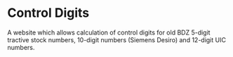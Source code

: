 # Control Digits

A website which allows calculation of control digits for old BDZ 5-digit tractive stock numbers, 10-digit numbers (Siemens Desiro) and 12-digit UIC numbers.